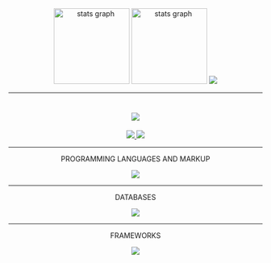 <div align="center">
  <img src="https://github-readme-stats.vercel.app/api?username=Joel-IC&theme=neon&hide_border=false&include_all_commits=true&count_private=true" height="150" alt="stats graph"  />
  <img src="https://github-readme-streak-stats.herokuapp.com/?user=Joel-IC&theme=neon&hide_border=false" height="150" alt="stats graph"  />
  <img src="https://github-readme-stats.vercel.app/api/top-langs/?username=Joel-IC&theme=neon&hide_border=false&include_all_commits=true&count_private=true&layout=compact"  />
</div>

---

<div align="center">
  <h1>
    <img src="https://readme-typing-svg.herokuapp.com?font=Sour+Gummy&pause=1000&color=F7D927&background=8BFF0000&width=435&lines=%3E%3E%3E++++TOOLS++++%3C%3C%3C+++">
  </h1>
  <p>
    <a href="https://skillicons.dev">
      <img src="https://skillicons.dev/icons?i=vscode,pycharm,androidstudio,arduino,idea,sublime,nodejs,cmake,github,git,npm,opencv,postman,robloxstudio"/>
      <img src="https://skillicons.dev/icons?i=blender,figma,matlab,ps,unity"/>
    </a>
  </p>
</div>


---

<div align="center">
  <p>PROGRAMMING LANGUAGES AND MARKUP</p> 
  <p align="center">
    <a href="https://skillicons.dev">
      <img src="https://skillicons.dev/icons?i=css,html,js,ts,java,php,py" />
    </a>
  </p>
</div>

---

<div align="center">
  <p>DATABASES</p> 
  <p align="center">
    <a href="https://skillicons.dev">
      <img src="https://skillicons.dev/icons?i=mongodb,firebase,mysql" "/>
    </a>
  </p>
</div>

---

<div align="center">
  <p>FRAMEWORKS</p> 
  <p align="center">
    <a href="https://skillicons.dev">
      <img src="https://skillicons.dev/icons?i=laravel,pytorch,tailwind,vue" />
    </a>
  </p>
</div>


